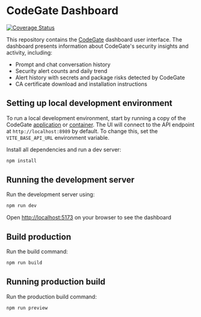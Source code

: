 # CodeGate Dashboard

[![Coverage Status](https://coveralls.io/repos/github/stacklok/codegate-ui/badge.svg?branch=main)](https://coveralls.io/github/stacklok/codegate-ui?branch=main)

This repository contains the [CodeGate](https://github.com/stacklok/codegate)
dashboard user interface. The dashboard presents information about CodeGate's
security insights and activity, including:

- Prompt and chat conversation history
- Security alert counts and daily trend
- Alert history with secrets and package risks detected by CodeGate
- CA certificate download and installation instructions

## Setting up local development environment

To run a local development environment, start by running a copy of the CodeGate
[application](https://github.com/stacklok/codegate/blob/main/docs/development.md)
or [container](https://docs.codegate.ai/how-to/install). The UI will connect to
the API endpoint at `http://localhost:8989` by default. To change this, set the
`VITE_BASE_API_URL` environment variable.

Install all dependencies and run a dev server:

```bash
npm install
```

## Running the development server

Run the development server using:

```bash
npm run dev
```

Open <http://localhost:5173> on your browser to see the dashboard

## Build production

Run the build command:

```bash
npm run build
```

## Running production build

Run the production build command:

```bash
npm run preview
```
